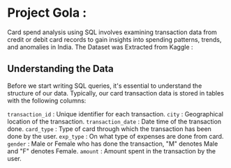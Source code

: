# Project Gola : 
Card spend analysis using SQL involves examining transaction data from credit or debit card records to gain insights into spending patterns, trends, and anomalies in India.
The Dataset was Extracted from Kaggle : 

## Understanding the Data

Before we start writing SQL queries, it's essential to understand the structure of our data. Typically, our card transaction data is stored in tables with the following columns:

`transaction_id` : Unique identifier for each transaction.
`city` : Geographical location of the transaction.
`transaction_date` : Date time of the transaction done.
`card_type` : Type of card through which the transaction has been done by the user.
`exp_type` : On what type of expenses are done from card.
`gender` : Male or Female who has done the transaction, "M" denotes Male and "F" denotes Female.
`amount` : Amount spent in the transaction by the user.

